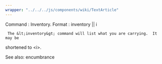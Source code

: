 ```yaml
---
wrapper: "../../../js/components/wiki/TextArticle"
---
```

Command : Inventory.
Format  : inventory || i

     The &lt;inventory&gt; command will list what you are carrying.  It may be
shortened to &lt;i&gt;.

See also: encumbrance
